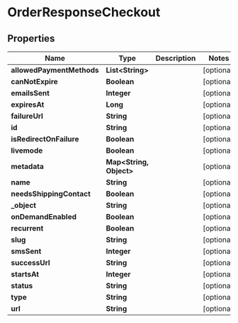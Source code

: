 

# OrderResponseCheckout


## Properties

| Name | Type | Description | Notes |
|------------ | ------------- | ------------- | -------------|
|**allowedPaymentMethods** | **List&lt;String&gt;** |  |  [optional] |
|**canNotExpire** | **Boolean** |  |  [optional] |
|**emailsSent** | **Integer** |  |  [optional] |
|**expiresAt** | **Long** |  |  [optional] |
|**failureUrl** | **String** |  |  [optional] |
|**id** | **String** |  |  [optional] |
|**isRedirectOnFailure** | **Boolean** |  |  [optional] |
|**livemode** | **Boolean** |  |  [optional] |
|**metadata** | **Map&lt;String, Object&gt;** |  |  [optional] |
|**name** | **String** |  |  [optional] |
|**needsShippingContact** | **Boolean** |  |  [optional] |
|**_object** | **String** |  |  [optional] |
|**onDemandEnabled** | **Boolean** |  |  [optional] |
|**recurrent** | **Boolean** |  |  [optional] |
|**slug** | **String** |  |  [optional] |
|**smsSent** | **Integer** |  |  [optional] |
|**successUrl** | **String** |  |  [optional] |
|**startsAt** | **Integer** |  |  [optional] |
|**status** | **String** |  |  [optional] |
|**type** | **String** |  |  [optional] |
|**url** | **String** |  |  [optional] |



